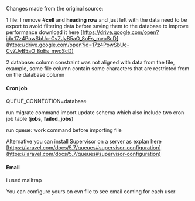 Changes made from the original source:

1 file: I remove **#cell**  and  **heading row**  and just left with the data need to be export to avoid filtering data before saving them to the database to improve performance download it here [https://drive.google.com/open?id=17z4PowSbUc-CvZJyB5aO_8oEs_mvoScD](https://drive.google.com/open?id=17z4PowSbUc-CvZJyB5aO_8oEs_mvoScD)

2 database: column constraint was not aligned with data from the file, example, some file column contain some  characters that are restricted from  on the database column

#### Cron job

QUEUE_CONNECTION=database


run migrate command import update schema which also include two cron job table (**jobs**, **failed_jobs**)

 run queue: work command before importing file
 
Alternative you can install Supervisor on a server as explan here [https://laravel.com/docs/5.7/queues#supervisor-configuration](https://laravel.com/docs/5.7/queues#supervisor-configuration)

#### Email
i used mailtrap

You can configure yours on evn file to see email coming for each user
